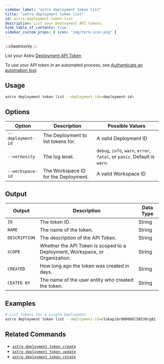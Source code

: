 ```yaml
---
sidebar_label: "astro deployment token list"
title: "astro deployment token list"
id: astro-deployment-token-list
description: List your Deployment API tokens.
hide_table_of_contents: true
sidebar_custom_props: { icon: "img/term-icon.png" }
---
```


:::cliastroonly
:::

List your Astro [Deployment API Token](deployment-api-tokens.md)

To use your API token in an automated process, see [Authenticate an automation tool](automation-authentication.md).

## Usage

```sh
astro deployment token list --deployment-id=<deployment-id>
```

## Options

| Option            | Description                                           | Possible Values                                                           |
| ----------------- | ----------------------------------------------------- | ------------------------------------------------------------------------- |
| `--deployment-id` | The Deployment to list tokens for. | A valid Deployment ID                                                     |
| `--verbosity`     | The log level.                                         | `debug`, `info`, `warn`, `error`, `fatal`, or `panic`. Default is `warn`. |
| `--workspace-id`  | The Workspace ID for the Deployment.            | A valid Workspace ID                                                      |

## Output

| Output        | Description                                                          | Data Type |
| ------------- | -------------------------------------------------------------------- | --------- |
| `ID`          | The token ID.                                                        | String    |
| `NAME`        | The name of the token.                                               | String    |
| `DESCRIPTION` | The description of the API Token.                           | String    |
| `SCOPE`       | Whether the API Token is scoped to a Deployment, Workspace, or Organization. | String    |
| `CREATED`     | How long ago the token was created in days.                          | String    |
| `CEATED BY`   | The name of the user entity who created the token.                        | String    |

## Examples

```bash
# List tokens for a single Deployment
astro deployment token list --deployment-id=clukapi6r000008l58530cg8i
```

## Related Commands

- [`astro deployment token create`](cli/astro-deployment-create.md)
- [`astro deployment token update`](cli/astro-deployment-token-update.md)
- [`astro deployment token rotate`](cli/astro-deployment-token-rotate.md)
